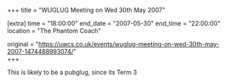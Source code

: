 +++
title = "WUGLUG Meeting on Wed 30th May 2007"

[extra]
time = "18:00:00"
end_date = "2007-05-30"
end_time = "22:00:00"
location = "The Phantom Coach"

original = "https://uwcs.co.uk/events/wuglug-meeting-on-wed-30th-may-2007-1474488993074/"    
+++

This is likely to be a pubglug, since its Term 3

